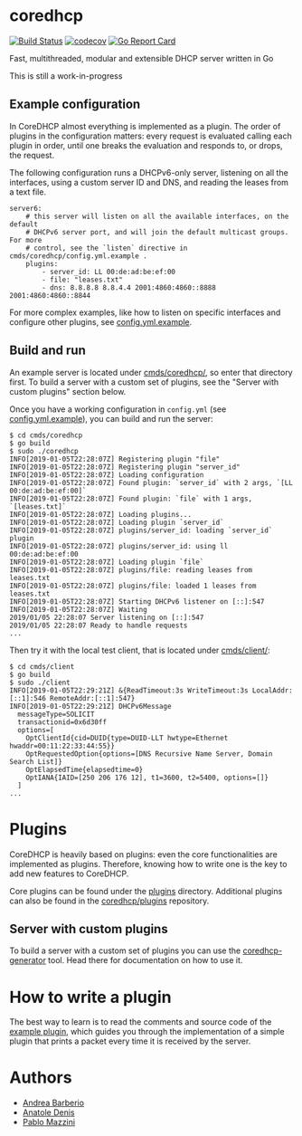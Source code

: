 # coredhcp

[![Build Status](https://travis-ci.org/coredhcp/coredhcp.svg?branch=master)](https://travis-ci.org/coredhcp/coredhcp)
[![codecov](https://codecov.io/gh/coredhcp/coredhcp/branch/master/graph/badge.svg)](https://codecov.io/gh/coredhcp/coredhcp)
[![Go Report Card](https://goreportcard.com/badge/github.com/insei/coredhcp)](https://goreportcard.com/report/github.com/insei/coredhcp)

Fast, multithreaded, modular and extensible DHCP server written in Go

This is still a work-in-progress

## Example configuration

In CoreDHCP almost everything is implemented as a plugin. The order of plugins in the configuration matters: every request is evaluated calling each plugin in order, until one breaks the evaluation and responds to, or drops, the request.

The following configuration runs a DHCPv6-only server, listening on all the interfaces, using a custom server ID and DNS, and reading the leases from a text file.

```
server6:
    # this server will listen on all the available interfaces, on the default
    # DHCPv6 server port, and will join the default multicast groups. For more
    # control, see the `listen` directive in cmds/coredhcp/config.yml.example .
    plugins:
        - server_id: LL 00:de:ad:be:ef:00
        - file: "leases.txt"
        - dns: 8.8.8.8 8.8.4.4 2001:4860:4860::8888 2001:4860:4860::8844
```

For more complex examples, like how to listen on specific interfaces and
configure other plugins, see [config.yml.example](cmds/coredhcp/config.yml.example).

## Build and run

An example server is located under [cmds/coredhcp/](cmds/coredhcp/), so enter that
directory first. To build a server with a custom set of plugins, see the "Server
with custom plugins" section below.

Once you have a working configuration in `config.yml` (see [config.yml.example](cmds/coredhcp/config.yml.example)), you can build and run the server:
```
$ cd cmds/coredhcp
$ go build
$ sudo ./coredhcp
INFO[2019-01-05T22:28:07Z] Registering plugin "file"
INFO[2019-01-05T22:28:07Z] Registering plugin "server_id"
INFO[2019-01-05T22:28:07Z] Loading configuration
INFO[2019-01-05T22:28:07Z] Found plugin: `server_id` with 2 args, `[LL 00:de:ad:be:ef:00]`
INFO[2019-01-05T22:28:07Z] Found plugin: `file` with 1 args, `[leases.txt]`
INFO[2019-01-05T22:28:07Z] Loading plugins...
INFO[2019-01-05T22:28:07Z] Loading plugin `server_id`
INFO[2019-01-05T22:28:07Z] plugins/server_id: loading `server_id` plugin
INFO[2019-01-05T22:28:07Z] plugins/server_id: using ll 00:de:ad:be:ef:00
INFO[2019-01-05T22:28:07Z] Loading plugin `file`
INFO[2019-01-05T22:28:07Z] plugins/file: reading leases from leases.txt
INFO[2019-01-05T22:28:07Z] plugins/file: loaded 1 leases from leases.txt
INFO[2019-01-05T22:28:07Z] Starting DHCPv6 listener on [::]:547
INFO[2019-01-05T22:28:07Z] Waiting
2019/01/05 22:28:07 Server listening on [::]:547
2019/01/05 22:28:07 Ready to handle requests
...
```

Then try it with the local test client, that is located under
[cmds/client/](cmds/client):
```
$ cd cmds/client
$ go build
$ sudo ./client
INFO[2019-01-05T22:29:21Z] &{ReadTimeout:3s WriteTimeout:3s LocalAddr:[::1]:546 RemoteAddr:[::1]:547}
INFO[2019-01-05T22:29:21Z] DHCPv6Message
  messageType=SOLICIT
  transactionid=0x6d30ff
  options=[
    OptClientId{cid=DUID{type=DUID-LLT hwtype=Ethernet hwaddr=00:11:22:33:44:55}}
    OptRequestedOption{options=[DNS Recursive Name Server, Domain Search List]}
    OptElapsedTime{elapsedtime=0}
    OptIANA{IAID=[250 206 176 12], t1=3600, t2=5400, options=[]}
  ]
...
```

# Plugins

CoreDHCP is heavily based on plugins: even the core functionalities are
implemented as plugins. Therefore, knowing how to write one is the key to add
new features to CoreDHCP.

Core plugins can be found under the [plugins](/plugins/) directory. Additional
plugins can also be found in the
[coredhcp/plugins](https://github.com/insei/plugins) repository.

## Server with custom plugins

To build a server with a custom set of plugins you can use the
[coredhcp-generator](/cmds/coredhcp-generator/) tool. Head there for
documentation on how to use it.

# How to write a plugin

The best way to learn is to read the comments and source code of the
[example plugin](plugins/example/), which guides you through the implementation
of a simple plugin that prints a packet every time it is received by the server.


# Authors

* [Andrea Barberio](https://github.com/insomniacslk)
* [Anatole Denis](https://github.com/natolumin)
* [Pablo Mazzini](https://github.com/pmazzini)
